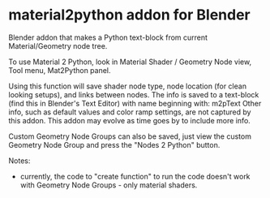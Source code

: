 # material2python addon for Blender
Blender addon that makes a Python text-block from current Material/Geometry node tree.

To use Material 2 Python, look in Material Shader / Geometry Node view, Tool menu, Mat2Python panel.

Using this function will save shader node type, node location (for clean looking setups), and links between nodes.
The info is saved to a text-block (find this in Blender's Text Editor) with name beginning with: m2pText
Other info, such as default values and color ramp settings, are not captured by this addon.
This addon may evolve as time goes by to include more info.

Custom Geometry Node Groups can also be saved, just view the custom Geometry Node Group and press the "Nodes 2 Python" button.

Notes:
- currently, the code to "create function" to run the code doesn't work with Geometry Node Groups - only material shaders.

